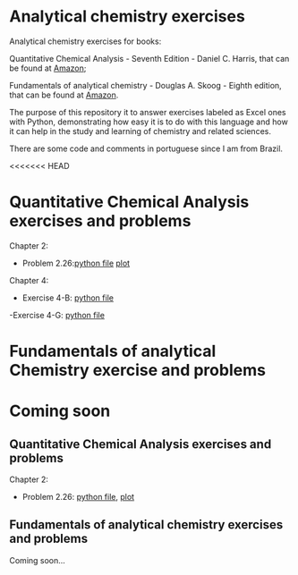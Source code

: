 # Analytical chemistry exercises

Analytical chemistry exercises for books:

Quantitative Chemical Analysis - Seventh Edition - Daniel C. Harris, that can be
found at [Amazon](https://www.amazon.com/Quantitative-Chemical-Analysis-Daniel-Harris/dp/146413538X/ref=sr_1_fkmr0_1?keywords=Quantitative+chemical+Analysis+-+Seventhy+Edition+-+Daniel+C.+Harris&qid=1578424902&sr=8-1-fkmr0);

Fundamentals of analytical chemistry - Douglas A. Skoog - Eighth edition, that
can be found at [Amazon](https://www.amazon.com/Fundamentals-Analytical-Chemistry-Douglas-Skoog/dp/0495558281/ref=sr_1_1?keywords=fundamentals+of+analytical+chemistry&qid=1578425040&sr=8-1).

The purpose of this repository it to answer exercises labeled as Excel ones with
Python, demonstrating how easy it is to do with this language and how it can
help in the study and learning of chemistry and related sciences.

There are some code and comments in portuguese since I am from Brazil.

<<<<<<< HEAD

# Quantitative Chemical Analysis exercises and problems


Chapter 2: 
- Problem 2.26:[python file](https://github.com/fhfraga/exercicios_analitica/blob/master/harris/core/Chapter%202/problem_2.26.py) [plot](https://github.com/fhfraga/exercicios_analitica/blob/master/harris/core/Chapter%202/van_deemter_equation.png)

Chapter 4:
- Exercise 4-B: [python file](https://github.com/fhfraga/exercicios_analitica/blob/master/harris/core/Chapter%204/exercise_4.B.py)

-Exercise 4-G: [python file](https://github.com/fhfraga/exercicios_analitica/blob/master/harris/core/Chapter%204/exercise_4.G.py)

# Fundamentals of analytical Chemistry exercise and problems


Coming soon
=======
## Quantitative Chemical Analysis exercises and problems

Chapter 2:

- Problem 2.26: [python file](harris/core/problem_2.26.py),
[plot](harris/core/van_deemter_equation.png)

## Fundamentals of analytical chemistry exercises and problems

Coming soon...
>>>>>>>
